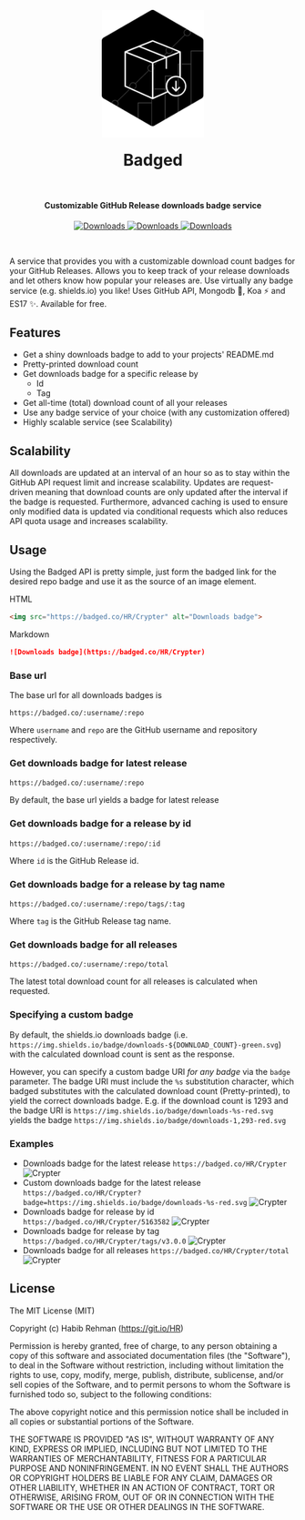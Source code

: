 <h1 align="center">
  <br>
  <a href="https://github.com/HR/Badged"><img src="https://raw.githubusercontent.com/HR/badged/master/public/badged_logo.png" alt="Badged" width="180" style= "margin-bottom: 1rem"></a>
  <br>
  Badged
  <br>
  <br>
</h1>


<h4 align="center">Customizable GitHub Release downloads badge service</h4>

<p align="center">
  <a href="https://github.com/HR/Crypter">
    <img src="https://badged.co/HR/Crypter/tags/v3.0.0?badge=https://img.shields.io/badge/downloads-%s%20v3.0.0-orange.svg?style=flat-square"
      alt="Downloads">
  </a>
  <a href="https://github.com/atom/atom">
    <img src="https://badged.co/atom/atom?badge=https://img.shields.io/badge/downloads-%s%20latest-green.svg?style=flat-square"
      alt="Downloads">
  </a>
  <a href="https://github.com/electron/electron">
    <img src="https://badged.co/electron/electron/total?badge=https://img.shields.io/badge/downloads-%s%20total-blue.svg?style=flat-square"
      alt="Downloads">
  </a>
</p>
<br>


A service that provides you with a customizable download count badges for your
GitHub Releases. Allows you to keep track of your release downloads and let
others know how popular your releases are. Use virtually any badge service (e.g.
shields.io) you like! Uses GitHub API, Mongodb 🌱, Koa ⚡ and ES17 ✨.
Available for free.

## Features
- Get a shiny downloads badge to add to your projects' README.md
- Pretty-printed download count
- Get downloads badge for a specific release by
  - Id
  - Tag
- Get all-time (total) download count of all your releases
- Use any badge service of your choice (with any customization offered)
- Highly scalable service (see Scalability)

## Scalability
All downloads are updated at an interval of an hour so as to stay within the
GitHub API request limit and increase scalability. Updates are request-driven
meaning that download counts are only updated after the interval if the badge is
requested. Furthermore, advanced caching is used to ensure only modified data is
updated via conditional requests which also reduces API quota usage and
increases scalability.

## Usage
Using the Badged API is pretty simple, just form the badged link for the desired
repo badge and use it as the source of an image element.

HTML
```html
<img src="https://badged.co/HR/Crypter" alt="Downloads badge">
```
Markdown
```markdown
![Downloads badge](https://badged.co/HR/Crypter)
```

### Base url
The base url for all downloads badges is
```
https://badged.co/:username/:repo
```
Where `username` and `repo` are the GitHub username and repository respectively.

### Get downloads badge for latest release
```
https://badged.co/:username/:repo
```
By default, the base url yields a badge for latest release

### Get downloads badge for a release by id
```
https://badged.co/:username/:repo/:id
```
Where `id` is the GitHub Release id.

### Get downloads badge for a release by tag name
```
https://badged.co/:username/:repo/tags/:tag
```
Where `tag` is the GitHub Release tag name.

### Get downloads badge for all releases
```
https://badged.co/:username/:repo/total
```
The latest total download count for all releases is calculated when requested.

### Specifying a custom badge
By default, the shields.io downloads badge (i.e.
`https://img.shields.io/badge/downloads-${DOWNLOAD_COUNT}-green.svg`) with the
calculated download count is sent as the response.

However, you can specify a custom badge URI _for any badge_ via the `badge`
parameter. The badge URI must include the `%s` substitution character, which
badged substitutes with the calculated download count (Pretty-printed), to yield
the correct downloads badge. E.g. if the download count is 1293 and the badge
URI is `https://img.shields.io/badge/downloads-%s-red.svg` yields the badge
`https://img.shields.io/badge/downloads-1,293-red.svg`

### Examples
- Downloads badge for the latest release `https://badged.co/HR/Crypter` ![Crypter](https://badged.co/HR/Crypter)
- Custom downloads badge for the latest release `https://badged.co/HR/Crypter?badge=https://img.shields.io/badge/downloads-%s-red.svg` ![Crypter](https://badged.co/HR/Crypter?badge=https://img.shields.io/badge/downloads-%s-red.svg)
- Downloads badge for release by id `https://badged.co/HR/Crypter/5163582` ![Crypter](https://badged.co/HR/Crypter/5163582)
- Downloads badge for release by tag `https://badged.co/HR/Crypter/tags/v3.0.0` ![Crypter](https://badged.co/HR/Crypter/tags/v3.0.0)
- Downloads badge for all releases `https://badged.co/HR/Crypter/total`![Crypter](https://badged.co/HR/Crypter/total)

## License
The MIT License (MIT)

Copyright (c) Habib Rehman (https://git.io/HR)

Permission is hereby granted, free of charge, to any person obtaining a copy
of this software and associated documentation files (the "Software"), to deal
in the Software without restriction, including without limitation the rights
to use, copy, modify, merge, publish, distribute, sublicense, and/or sell
copies of the Software, and to permit persons to whom the Software is
furnished todo so, subject to the following conditions:

The above copyright notice and this permission notice shall be included in
all copies or substantial portions of the Software.

THE SOFTWARE IS PROVIDED "AS IS", WITHOUT WARRANTY OF ANY KIND, EXPRESS OR
IMPLIED, INCLUDING BUT NOT LIMITED TO THE WARRANTIES OF MERCHANTABILITY,
FITNESS FOR A PARTICULAR PURPOSE AND NONINFRINGEMENT. IN NO EVENT SHALL THE
AUTHORS OR COPYRIGHT HOLDERS BE LIABLE FOR ANY CLAIM, DAMAGES OR OTHER
LIABILITY, WHETHER IN AN ACTION OF CONTRACT, TORT OR OTHERWISE, ARISING FROM,
OUT OF OR IN CONNECTION WITH THE SOFTWARE OR THE USE OR OTHER DEALINGS IN
THE SOFTWARE.
